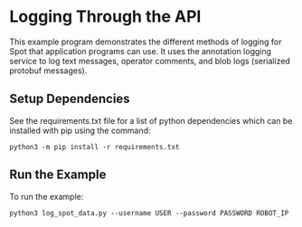 <!--
Copyright (c) 2020 Boston Dynamics, Inc.  All rights reserved.

Downloading, reproducing, distributing or otherwise using the SDK Software
is subject to the terms and conditions of the Boston Dynamics Software
Development Kit License (20191101-BDSDK-SL).
-->

# Logging Through the API

This example program demonstrates the different methods of logging for Spot that application programs can use. It uses the annotation logging service to log text messages, operator comments, and blob logs (serialized protobuf messages).

## Setup Dependencies
See the requirements.txt file for a list of python dependencies which can be installed with pip using the command:
```
python3 -m pip install -r requirements.txt
```

## Run the Example
To run the example:
```
python3 log_spot_data.py --username USER --password PASSWORD ROBOT_IP
```
